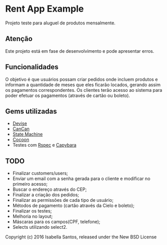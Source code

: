 Rent App Example
==================

Projeto teste para aluguel de produtos mensalmente.


Atenção
-------

Este projeto está em fase de desenvolvimento e pode apresentar erros.


Funcionalidades
-------

O objetivo é que usuários possam criar pedidos onde incluem produtos e informam a quantidade de meses que eles ficarão locados, gerando assim os pagamentos correspondentes.
Os clientes terão acesso ao sistema para poder efetuar os pagamentos (através de cartão ou boleto).


Gems utilizadas
-------

* [Devise](https://github.com/plataformatec/devise)
* [CanCan](https://github.com/CanCanCommunity/cancancan)
* [State Machine](https://github.com/seuros/state_machine.git)
* [Cocoon](https://github.com/nathanvda/cocoon)
* Testes com [Rspec](https://github.com/rspec/rspec-rails) e [Capybara](https://github.com/jnicklas/capybara)


TODO
-------

* Finalizar customers/users;
* Enviar um email com a senha gerada para o cliente e modificar no primeiro acesso;
* Buscar o endereço através do CEP;
* Finalizar a criação dos pedidos;
* Finalizar as permissões de cada tipo de usuário;
* Métodos de pagamento (cartão através da Cielo e boleto);
* Finalizar os testes;
* Melhoria no layout;
* Máscaras para os campos(CPF, telefone);
* Selects utilizando select2.


Copyright (c) 2016 Isabella Santos, released under the New BSD License